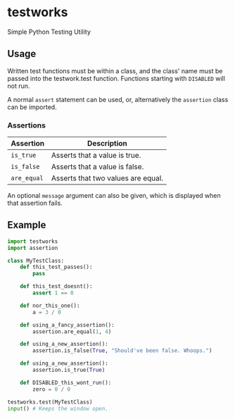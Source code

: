 # testworks
Simple Python Testing Utility

## Usage
Written test functions must be within a class, and the class' name must be passed into the testwork.test function.
Functions starting with `DISABLED` will not run.

A normal `assert` statement can be used, or, alternatively the `assertion` class can be imported.

### Assertions

Assertion   | Description
------------|------------
`is_true`   | Asserts that a value is true.
`is_false`  | Asserts that a value is false.
`are_equal` | Asserts that two values are equal.

An optional `message` argument can also be given, which is displayed when that assertion fails.

## Example
```python
import testworks
import assertion

class MyTestClass:
    def this_test_passes():
        pass

    def this_test_doesnt():
        assert 1 == 0

    def nor_this_one():
        a = 3 / 0

    def using_a_fancy_assertion():
        assertion.are_equal(1, 4)

    def using_a_new_assertion():
        assertion.is_false(True, "Should've been false. Whoops.")

    def using_a_new_assertion():
        assertion.is_true(True)

    def DISABLED_this_wont_run():
        zero = 0 / 0

testworks.test(MyTestClass)
input() # Keeps the window open.
```
